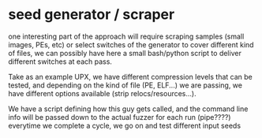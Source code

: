 # seed generator / scraper
one interesting part of the approach will require scraping samples (small images, PEs, etc)
or select switches of the generator to cover different kind of files, we can possibly have here
a small bash/python script to deliver different switches at each pass.

Take as an example UPX, we have different compression levels that can be tested, and depending
on the kind of file (PE, ELF...)  we are passing, we have different options available
(strip relocs/resources...).

We have a script defining how this guy gets called, and the command line info will be passed down to the actual fuzzer for each run (pipe????) everytime we complete a cycle, we go on and test different input seeds
